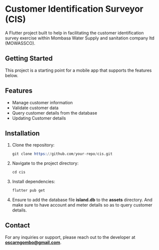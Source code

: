 # Customer Identification Surveyor (CIS)

A Flutter project built to help in facilitating the customer identification survey exercise within Mombasa Water Supply and sanitation company ltd (MOWASSCO).

## Getting Started

This project is a starting point for a mobile app that supports the features below.

## Features

- Manage customer information
- Validate customer data
- Query customer details from the database
- Updating Customer details

## Installation

1. Clone the repository:

    ```s
   git clone https://github.com/your-repo/cis.git
   ```

2. Navigate to the project directory:

    ```s
    cd cis
    ```

3. Install dependencies:

    ```s
    flutter pub get
    ```

4. Ensure to add the database file **island.db** to the **assets** directory. And make sure to have account and meter details so as to query customer details.

## Contact

For any inquiries or support, please reach out to the developer at **<oscarngombo@gmail.com>**.
